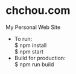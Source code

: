 # chchou.com
My Personal Web Site
* To run:<br/>
    $ npm install<br/>
    $ npm start
* Build for production: <br/>
    $ npm run build
